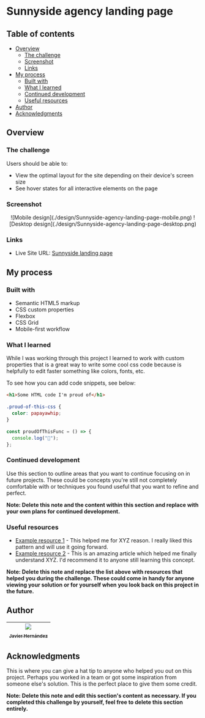 # Sunnyside agency landing page

## Table of contents

- [Overview](#overview)
  - [The challenge](#the-challenge)
  - [Screenshot](#screenshot)
  - [Links](#links)
- [My process](#my-process)
  - [Built with](#built-with)
  - [What I learned](#what-i-learned)
  - [Continued development](#continued-development)
  - [Useful resources](#useful-resources)
- [Author](#author)
- [Acknowledgments](#acknowledgments)

## Overview

### The challenge

Users should be able to:

- View the optimal layout for the site depending on their device's screen size
- See hover states for all interactive elements on the page

### Screenshot

<p align="center">
  ![Mobile design](./design/Sunnyside-agency-landing-page-mobile.png)
  ![Desktop design](./design/Sunnyside-agency-landing-page-desktop.png)
</p>


### Links

- Live Site URL: [Sunnyside landing page](https://inspiring-halva-1dfbc3.netlify.app)

## My process

### Built with

- Semantic HTML5 markup
- CSS custom properties
- Flexbox
- CSS Grid
- Mobile-first workflow

### What I learned

While I was working through this project I learned to work with custom properties that is a great way to write some cool css code because is helpfully to edit faster something like colors, fonts, etc.

To see how you can add code snippets, see below:

```html
<h1>Some HTML code I'm proud of</h1>
```

```css
.proud-of-this-css {
  color: papayawhip;
}
```

```js
const proudOfThisFunc = () => {
  console.log("🎉");
};
```

### Continued development

Use this section to outline areas that you want to continue focusing on in future projects. These could be concepts you're still not completely comfortable with or techniques you found useful that you want to refine and perfect.

**Note: Delete this note and the content within this section and replace with your own plans for continued development.**

### Useful resources

- [Example resource 1](https://www.example.com) - This helped me for XYZ reason. I really liked this pattern and will use it going forward.
- [Example resource 2](https://www.example.com) - This is an amazing article which helped me finally understand XYZ. I'd recommend it to anyone still learning this concept.

**Note: Delete this note and replace the list above with resources that helped you during the challenge. These could come in handy for anyone viewing your solution or for yourself when you look back on this project in the future.**

## Author
|  [<img src="https://avatars.githubusercontent.com/u/101728364?s=400&u=45dc631ad7ca990ab69665bb5d8f511f83266cf3&v=4" width=115><br><sub>Javier Hernández</sub>](https://github.com/Javilh97)  |
| :---: |

<!--- Website - [Add your name here](https://www.your-site.com)-->
<!--- Frontend Mentor - [@yourusername](https://www.frontendmentor.io/profile/yourusername)-->
<!--- Twitter - [@yourusername](https://www.twitter.com/yourusername)-->

## Acknowledgments

This is where you can give a hat tip to anyone who helped you out on this project. Perhaps you worked in a team or got some inspiration from someone else's solution. This is the perfect place to give them some credit.

**Note: Delete this note and edit this section's content as necessary. If you completed this challenge by yourself, feel free to delete this section entirely.**
